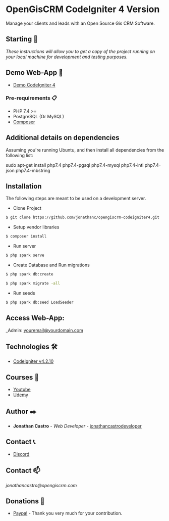# OpenGisCRM CodeIgniter 4 Version
Manage your clients and leads with an Open Source Gis CRM Software.

## Starting 🚀

_These instructions will allow you to get a copy of the project running on your local machine for development and testing purposes._

## Demo Web-App :movie_camera: 


* [Demo CodeIgniter 4](https://www.youtube.com/watch?v=nDQmo14mxuk)

### Pre-requirements 📋

- PHP 7.4 >=
- PostgreSQL (Or MySQL)
- [Composer](https://getcomposer.org/)

## Additional details on dependencies

Assuming you're running Ubuntu, and then install all dependencies from the following list:

sudo apt-get install php7.4 php7.4-pgsql php7.4-mysql php7.4-intl php7.4-json php7.4-mbstring

## Installation

The following steps are meant to be used on a development server.


- Clone Project

```bash
$ git clone https://github.com/jonathanc/opengiscrm-codeigniter4.git
``` 
- Setup vendor libraries 

```bash
$ composer install
```
- Run server 

```bash
$ php spark serve
```
- Create Database and Run migrations

```bash
$ php spark db:create 
```

```bash
$ php spark migrate -all
```

- Run seeds

```bash
$ php spark db:seed LoadSeeder
```

## Access Web-App:

_Admin: youremail@yourdomain.com

## Technologies 🛠️

* [CodeIgniter v4.2.10](https://codeigniter.com/user_guide/index.html) 

## Courses :movie_camera: 

* [Youtube](https://www.youtube.com/channel/UCh7tHVI7ZmqJbJmpPlvl7HQ)
* [Udemy](https://www.udemy.com/course/codeigniter-4-desarrollando-en-linux/?referralCode=9607DCD14D42AE5C29F9)    

## Author ✒️

* **Jonathan Castro** - *Web Developer* - [jonathancastrodeveloper](https://github.com/jonathancastrodeveloper)

## Contact :telephone_receiver:

* [Discord](https://discord.gg/hzgXcPxkmq)

## Contact :mailbox:

_jonathancastro@opengiscrm.com_

## Donations 🎁

* [Paypal](https://paypal.me/joncastroweb?locale.x=es_XC) - Thank you very much for your contribution.

